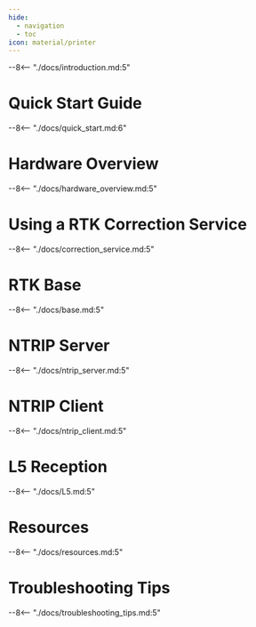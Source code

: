 ```yaml
---
hide:
  - navigation
  - toc
icon: material/printer
---
```


--8<-- "./docs/introduction.md:5"

# Quick Start Guide
--8<-- "./docs/quick_start.md:6"

# Hardware Overview
--8<-- "./docs/hardware_overview.md:5"

# Using a RTK Correction Service
--8<-- "./docs/correction_service.md:5"

# RTK Base
--8<-- "./docs/base.md:5"

# NTRIP Server
--8<-- "./docs/ntrip_server.md:5"

# NTRIP Client
--8<-- "./docs/ntrip_client.md:5"

# L5 Reception
--8<-- "./docs/L5.md:5"

# Resources
--8<-- "./docs/resources.md:5"

# Troubleshooting Tips
--8<-- "./docs/troubleshooting_tips.md:5"


